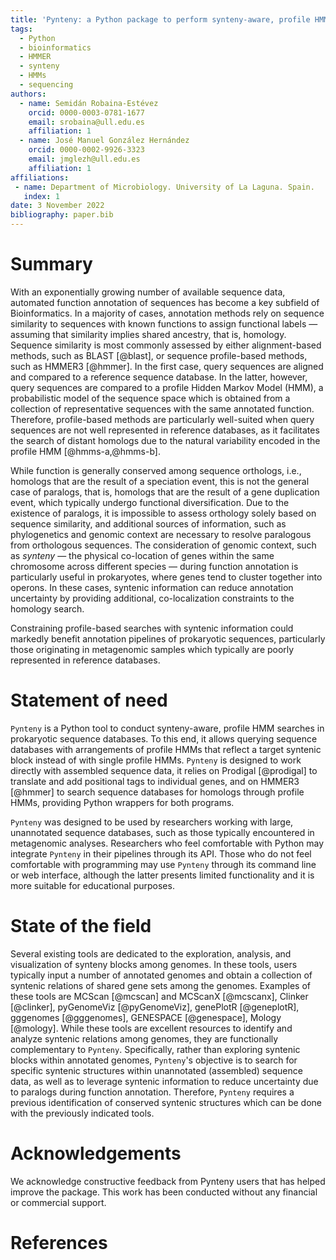 ```yaml
---
title: 'Pynteny: a Python package to perform synteny-aware, profile HMM-based searches in sequence databases'
tags:
  - Python
  - bioinformatics
  - HMMER
  - synteny
  - HMMs
  - sequencing
authors:
  - name: Semidán Robaina-Estévez
    orcid: 0000-0003-0781-1677
    email: srobaina@ull.edu.es
    affiliation: 1
  - name: José Manuel González Hernández
    orcid: 0000-0002-9926-3323
    email: jmglezh@ull.edu.es
    affiliation: 1
affiliations:
 - name: Department of Microbiology. University of La Laguna. Spain.
   index: 1
date: 3 November 2022
bibliography: paper.bib
---
```



# Summary

With an exponentially growing number of available sequence data, automated function annotation of sequences has become a key subfield of Bioinformatics. In a majority of cases, annotation methods rely on sequence similarity to sequences with known functions to assign functional labels &mdash; assuming that similarity implies shared ancestry, that is, homology. Sequence similarity is most commonly assessed by either alignment-based methods, such as BLAST [@blast], or sequence profile-based methods, such as HMMER3 [@hmmer]. In the first case, query sequences are aligned and compared to a reference sequence database. In the latter, however, query sequences are compared to a profile Hidden Markov Model (HMM), a probabilistic model of the sequence space which is obtained from a collection of representative sequences with the same annotated function. Therefore, profile-based methods are particularly well-suited when query sequences are not well represented in reference databases, as it facilitates the search of distant homologs due to the natural variability encoded in the profile HMM [@hmms-a,@hmms-b].

While function is generally conserved among sequence orthologs, i.e., homologs that are the result of a speciation event, this is not the general case of paralogs, that is, homologs that are the result of a gene duplication event, which typically undergo functional diversification. Due to the existence of paralogs, it is impossible to assess orthology solely based on sequence similarity, and additional sources of information, such as phylogenetics and genomic context are necessary to resolve paralogous from orthologous sequences. The consideration of genomic context, such as _synteny_ &mdash; the physical co-location of genes within the same chromosome across different species &mdash; during function annotation is particularly useful in prokaryotes, where genes tend to cluster together into operons. In these cases, syntenic information can reduce annotation uncertainty by providing additional, co-localization constraints to the homology search.

Constraining profile-based searches with syntenic information could markedly benefit annotation pipelines of prokaryotic sequences, particularly those originating in metagenomic samples which typically are poorly represented in reference databases.

# Statement of need

`Pynteny` is a Python tool to conduct synteny-aware, profile HMM searches in prokaryotic sequence databases. To this end, it allows querying sequence databases with arrangements of profile HMMs that reflect a target syntenic block instead of with single profile HMMs. `Pynteny` is designed to work directly with assembled sequence data, it relies on Prodigal [@prodigal] to translate and add positional tags to individual genes, and on HMMER3 [@hmmer] to search sequence databases for homologs through profile HMMs, providing Python wrappers for both programs.

`Pynteny` was designed to be used by researchers working with large, unannotated sequence databases, such as those typically encountered in metagenomic analyses. Researchers who feel comfortable with Python may integrate `Pynteny` in their pipelines through its API. Those who do not feel comfortable with programming may use `Pynteny` through its command line or web interface, although the latter presents limited functionality and it is more suitable for educational purposes.

# State of the field

Several existing tools are dedicated to the exploration, analysis, and visualization of synteny blocks among genomes. In these tools, users typically input a number of annotated genomes and obtain a collection of syntenic relations of shared gene sets among the genomes. Examples of these tools are MCScan [@mcscan] and MCScanX [@mcscanx], Clinker [@clinker], pyGenomeViz [@pyGenomeViz], genePlotR [@geneplotR], gggenomes [@gggenomes], GENESPACE [@genespace], Mology [@mology]. While these tools are excellent resources to identify and analyze syntenic relations among genomes, they are functionally complementary to `Pynteny`. Specifically, rather than exploring syntenic blocks within annotated genomes, `Pynteny`'s objective is to search for specific syntenic structures within unannotated (assembled) sequence data, as well as to leverage syntenic information to reduce uncertainty due to paralogs during function annotation. Therefore, `Pynteny` requires a previous identification of conserved syntenic structures which can be done with the previously indicated tools.

# Acknowledgements

We acknowledge constructive feedback from Pynteny users that has helped improve the package. This work has been conducted without any financial or commercial support.

# References